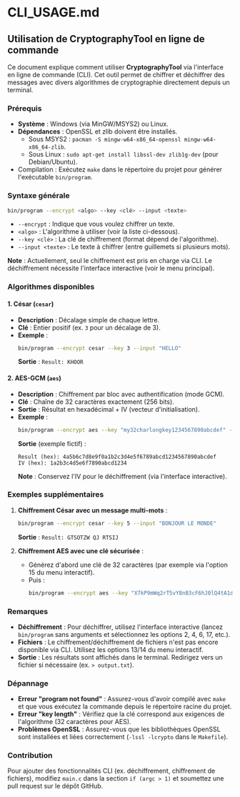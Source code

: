# CLI_USAGE.md

## Utilisation de CryptographyTool en ligne de commande

Ce document explique comment utiliser **CryptographyTool** via l'interface en ligne de commande (CLI). Cet outil permet de chiffrer et déchiffrer des messages avec divers algorithmes de cryptographie directement depuis un terminal.

### Prérequis

- **Système** : Windows (via MinGW/MSYS2) ou Linux.
- **Dépendances** : OpenSSL et zlib doivent être installés.
  - Sous MSYS2 : `pacman -S mingw-w64-x86_64-openssl mingw-w64-x86_64-zlib`.
  - Sous Linux : `sudo apt-get install libssl-dev zlib1g-dev` (pour Debian/Ubuntu).
- Compilation : Exécutez `make` dans le répertoire du projet pour générer l'exécutable `bin/program`.

### Syntaxe générale

```bash
bin/program --encrypt <algo> --key <clé> --input <texte>
```

- `--encrypt` : Indique que vous voulez chiffrer un texte.
- `<algo>` : L'algorithme à utiliser (voir la liste ci-dessous).
- `--key <clé>` : La clé de chiffrement (format dépend de l'algorithme).
- `--input <texte>` : Le texte à chiffrer (entre guillemets si plusieurs mots).

**Note** : Actuellement, seul le chiffrement est pris en charge via CLI. Le déchiffrement nécessite l'interface interactive (voir le menu principal).

### Algorithmes disponibles

#### 1. César (`cesar`)
- **Description** : Décalage simple de chaque lettre.
- **Clé** : Entier positif (ex. `3` pour un décalage de 3).
- **Exemple** :
  ```bash
  bin/program --encrypt cesar --key 3 --input "HELLO"
  ```
  **Sortie** : `Result: KHOOR`

#### 2. AES-GCM (`aes`)
- **Description** : Chiffrement par bloc avec authentification (mode GCM).
- **Clé** : Chaîne de 32 caractères exactement (256 bits).
- **Sortie** : Résultat en hexadécimal + IV (vecteur d'initialisation).
- **Exemple** :
  ```bash
  bin/program --encrypt aes --key "my32charlongkey1234567890abcdef" --input "Secret Message"
  ```
  **Sortie** (exemple fictif) :
  ```
  Result (hex): 4a5b6c7d8e9f0a1b2c3d4e5f6789abcd1234567890abcdef
  IV (hex): 1a2b3c4d5e6f7890abcd1234
  ```
  **Note** : Conservez l'IV pour le déchiffrement (via l'interface interactive).

### Exemples supplémentaires

1. **Chiffrement César avec un message multi-mots** :
   ```bash
   bin/program --encrypt cesar --key 5 --input "BONJOUR LE MONDE"
   ```
   **Sortie** : `Result: GTSOTZW QJ RTSIJ`

2. **Chiffrement AES avec une clé sécurisée** :
   - Générez d'abord une clé de 32 caractères (par exemple via l'option 15 du menu interactif).
   - Puis :
     ```bash
     bin/program --encrypt aes --key "X7kP9mWq2rT5vY8nB3cF6hJ0lQ4tA1dE" --input "Top Secret Data"
     ```

### Remarques

- **Déchiffrement** : Pour déchiffrer, utilisez l'interface interactive (lancez `bin/program` sans arguments et sélectionnez les options 2, 4, 6, 17, etc.).
- **Fichiers** : Le chiffrement/déchiffrement de fichiers n'est pas encore disponible via CLI. Utilisez les options 13/14 du menu interactif.
- **Sortie** : Les résultats sont affichés dans le terminal. Redirigez vers un fichier si nécessaire (ex. `> output.txt`).

### Dépannage

- **Erreur "program not found"** : Assurez-vous d'avoir compilé avec `make` et que vous exécutez la commande depuis le répertoire racine du projet.
- **Erreur "key length"** : Vérifiez que la clé correspond aux exigences de l'algorithme (32 caractères pour AES).
- **Problèmes OpenSSL** : Assurez-vous que les bibliothèques OpenSSL sont installées et liées correctement (`-lssl -lcrypto` dans le `Makefile`).

### Contribution

Pour ajouter des fonctionnalités CLI (ex. déchiffrement, chiffrement de fichiers), modifiez `main.c` dans la section `if (argc > 1)` et soumettez une pull request sur le dépôt GitHub.
